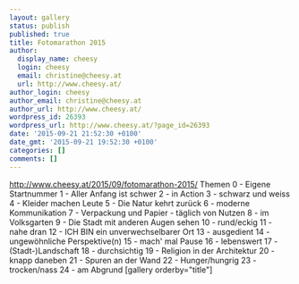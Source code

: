 ```yaml
---
layout: gallery
status: publish
published: true
title: Fotomarathon 2015
author:
  display_name: cheesy
  login: cheesy
  email: christine@cheesy.at
  url: http://www.cheesy.at/
author_login: cheesy
author_email: christine@cheesy.at
author_url: http://www.cheesy.at/
wordpress_id: 26393
wordpress_url: http://www.cheesy.at/?page_id=26393
date: '2015-09-21 21:52:30 +0100'
date_gmt: '2015-09-21 19:52:30 +0100'
categories: []
comments: []
---
```

http://www.cheesy.at/2015/09/fotomarathon-2015/
Themen
0 - Eigene Startnummer
1 - Aller Anfang ist schwer
2 - in Action
3 - schwarz und weiss
4 - Kleider machen Leute
5 - Die Natur kehrt zurück
6 - moderne Kommunikation
7 - Verpackung und Papier - täglich von Nutzen
8 - im Volksgarten
9 - Die Stadt mit anderen Augen sehen
10 - rund/eckig
11 - nahe dran
12 - ICH BIN ein unverwechselbarer Ort
13 - ausgedient
14 - ungewöhnliche Perspektive(n)
15 - mach' mal Pause
16 - lebenswert
17 - (Stadt-)Landschaft
18 - durchsichtig
19 - Religion in der Architektur
20 - knapp daneben
21 - Spuren an der Wand
22 - Hunger/hungrig
23 - trocken/nass
24 - am Abgrund
[gallery orderby="title"]
